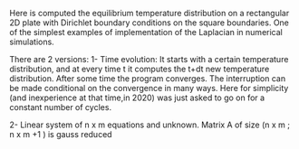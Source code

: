 Here is computed the equilibrium temperature distribution on a rectangular 2D plate with Dirichlet boundary conditions on the square boundaries. 
One of the simplest examples of implementation of the Laplacian in numerical simulations.

There are 2 versions:
1- Time evolution:
It starts with a certain temperature distribution, and at every time t it computes the t+dt new temperature distribution. After some time the program converges.
The interruption can be made conditional on the convergence in many ways. Here for simplicity (and inexperience at that time,in 2020) was just asked to go on for a constant number of cycles.

2- Linear system of n x m equations and unknown. Matrix A of size (n x m ; n x m +1 ) is gauss reduced
